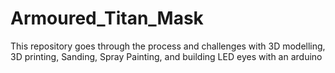 # Armoured_Titan_Mask
This repository goes through the process and challenges with 3D modelling, 3D printing, Sanding, Spray Painting, and building LED eyes with an arduino
